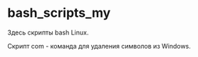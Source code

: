 # bash_scripts_my

Здесь скрипты bash Linux.

Скрипт com - команда для удаления символов из Windows.
